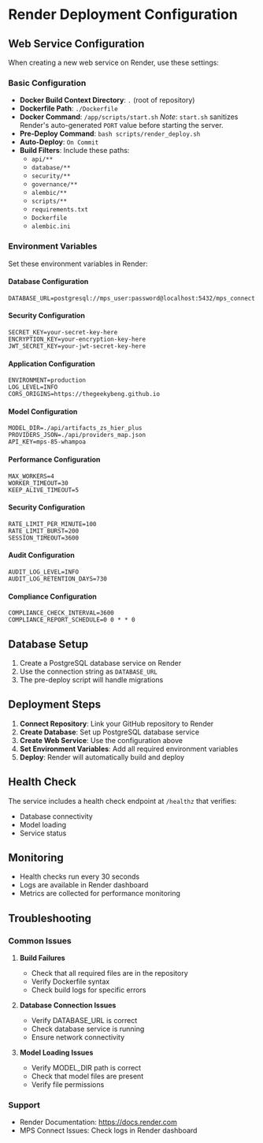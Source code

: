 # Render Deployment Configuration

## Web Service Configuration

When creating a new web service on Render, use these settings:

### Basic Configuration

- **Docker Build Context Directory**: `.` (root of repository)
- **Dockerfile Path**: `./Dockerfile`
- **Docker Command**: `/app/scripts/start.sh`
  *Note*: `start.sh` sanitizes Render's auto-generated `PORT` value before starting the server.
- **Pre-Deploy Command**: `bash scripts/render_deploy.sh`
- **Auto-Deploy**: `On Commit`
- **Build Filters**: Include these paths:
  - `api/**`
  - `database/**`
  - `security/**`
  - `governance/**`
  - `alembic/**`
  - `scripts/**`
  - `requirements.txt`
  - `Dockerfile`
  - `alembic.ini`

### Environment Variables

Set these environment variables in Render:

#### Database Configuration

```
DATABASE_URL=postgresql://mps_user:password@localhost:5432/mps_connect
```

#### Security Configuration

```
SECRET_KEY=your-secret-key-here
ENCRYPTION_KEY=your-encryption-key-here
JWT_SECRET_KEY=your-jwt-secret-key-here
```

#### Application Configuration

```
ENVIRONMENT=production
LOG_LEVEL=INFO
CORS_ORIGINS=https://thegeekybeng.github.io
```

#### Model Configuration

```
MODEL_DIR=./api/artifacts_zs_hier_plus
PROVIDERS_JSON=./api/providers_map.json
API_KEY=mps-85-whampoa
```

#### Performance Configuration

```
MAX_WORKERS=4
WORKER_TIMEOUT=30
KEEP_ALIVE_TIMEOUT=5
```

#### Security Configuration

```
RATE_LIMIT_PER_MINUTE=100
RATE_LIMIT_BURST=200
SESSION_TIMEOUT=3600
```

#### Audit Configuration

```
AUDIT_LOG_LEVEL=INFO
AUDIT_LOG_RETENTION_DAYS=730
```

#### Compliance Configuration

```
COMPLIANCE_CHECK_INTERVAL=3600
COMPLIANCE_REPORT_SCHEDULE=0 0 * * 0
```

## Database Setup

1. Create a PostgreSQL database service on Render
2. Use the connection string as `DATABASE_URL`
3. The pre-deploy script will handle migrations

## Deployment Steps

1. **Connect Repository**: Link your GitHub repository to Render
2. **Create Database**: Set up PostgreSQL database service
3. **Create Web Service**: Use the configuration above
4. **Set Environment Variables**: Add all required environment variables
5. **Deploy**: Render will automatically build and deploy

## Health Check

The service includes a health check endpoint at `/healthz` that verifies:

- Database connectivity
- Model loading
- Service status

## Monitoring

- Health checks run every 30 seconds
- Logs are available in Render dashboard
- Metrics are collected for performance monitoring

## Troubleshooting

### Common Issues

1. **Build Failures**

   - Check that all required files are in the repository
   - Verify Dockerfile syntax
   - Check build logs for specific errors

2. **Database Connection Issues**

   - Verify DATABASE_URL is correct
   - Check database service is running
   - Ensure network connectivity

3. **Model Loading Issues**
   - Verify MODEL_DIR path is correct
   - Check that model files are present
   - Verify file permissions

### Support

- Render Documentation: https://docs.render.com
- MPS Connect Issues: Check logs in Render dashboard
